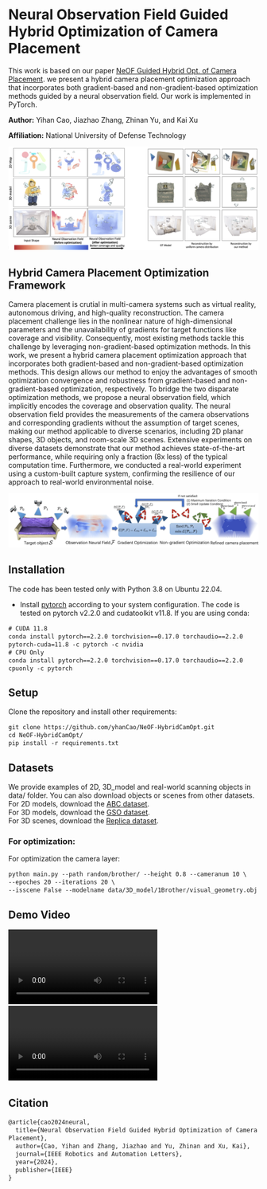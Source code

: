 # Neural Observation Field Guided Hybrid Optimization of Camera Placement

This work is based on our paper [NeOF Guided Hybrid Opt. of Camera Placement](https://ieeexplore.ieee.org/document/10638696). we present a hybrid camera placement optimization approach that incorporates both gradient-based and non-gradient-based optimization methods guided by a neural observation field. Our work is implemented in PyTorch.

**Author:** Yihan Cao, Jiazhao Zhang, Zhinan Yu, and Kai Xu

**Affiliation:** National University of Defense Technology

<img src='img/teaser.jpeg'/>  

## Hybrid Camera Placement Optimization Framework

Camera placement is crutial in multi-camera systems such as virtual reality, autonomous driving, and high-quality reconstruction. The camera placement challenge lies in the nonlinear nature of high-dimensional parameters and the unavailability of gradients for target functions like coverage and visibility. Consequently, most existing methods tackle this challenge by leveraging non-gradient-based optimization methods. In this work, we present a hybrid camera placement optimization approach that incorporates both gradient-based and non-gradient-based optimization methods. This design allows our method to enjoy the advantages of smooth optimization convergence and robustness from gradient-based and non-gradient-based optimization, respectively. To bridge the two disparate optimization methods, we propose a neural observation field, which implicitly encodes the coverage and observation quality. The neural observation field provides the measurements of the camera observations and corresponding gradients without the assumption of target scenes, making our method applicable to diverse scenarios, including 2D planar shapes, 3D objects, and room-scale 3D scenes. Extensive experiments on diverse datasets demonstrate that our method achieves state-of-the-art performance, while requiring only a fraction (8x less) of the typical computation time. Furthermore, we conducted a real-world experiment using a custom-built capture system, confirming the resilience of our approach to real-world environmental noise.

<img src='img/pipeline.jpeg'/>



## Installation

The code has been tested only with Python 3.8 on Ubuntu 22.04.


- Install [pytorch](https://pytorch.org/) according to your system configuration. The code is tested on pytorch v2.2.0 and cudatoolkit v11.8. If you are using conda:
```
# CUDA 11.8
conda install pytorch==2.2.0 torchvision==0.17.0 torchaudio==2.2.0 pytorch-cuda=11.8 -c pytorch -c nvidia
# CPU Only
conda install pytorch==2.2.0 torchvision==0.17.0 torchaudio==2.2.0 cpuonly -c pytorch
```
## Setup
Clone the repository and install other requirements:
```
git clone https://github.com/yhanCao/NeOF-HybridCamOpt.git
cd NeOF-HybridCamOpt/
pip install -r requirements.txt
```


## Datasets  
We provide examples of 2D, 3D_model and real-world scanning objects in data/ folder. You can also download objects or scenes from other datasets.  
For 2D models, download the [ABC dataset](https://deep-geometry.github.io/abc-dataset/).  
For 3D models, download the [GSO dataset](https://huggingface.co/datasets/SEU-WYL/GSO-SAD/tree/main).  
For 3D scenes, download the [Replica dataset](https://github.com/facebookresearch/Replica-Dataset).



### For optimization: 
For optimization the camera layer:
```
python main.py --path random/brother/ --height 0.8 --cameranum 10 \
--epoches 20 --iterations 20 \
--isscene False --modelname data/3D_model/1Brother/visual_geometry.obj 
```


## Demo Video

<video src='img/model.mp4' autoplay></video>  
<video src='img/scene.mp4' autoplay></video>

## Citation
```
@article{cao2024neural,
  title={Neural Observation Field Guided Hybrid Optimization of Camera Placement},
  author={Cao, Yihan and Zhang, Jiazhao and Yu, Zhinan and Xu, Kai},
  journal={IEEE Robotics and Automation Letters},
  year={2024},
  publisher={IEEE}
}
```